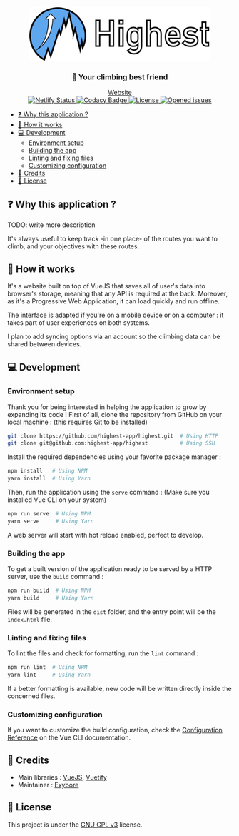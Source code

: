 <div align="center">
  <img src="./public/img/logo-large.png" alt="Highest logo" height="120">
  <h3>🧗‍ Your climbing best friend</h3>
  <a href="https://highest.netlify.com">Website</a>
  <br>
  <a href="https://app.netlify.com/sites/highest/deploys">
    <img src="https://api.netlify.com/api/v1/badges/7dc9a45b-de70-46bd-b876-2909f9a483e3/deploy-status" alt="Netlify Status"/>
  </a>
  <a href="https://www.codacy.com/manual/exybore/Highest?utm_source=github.com&amp;utm_medium=referral&amp;utm_content=highest-app/highest&amp;utm_campaign=Badge_Grade">
    <img src="https://api.codacy.com/project/badge/Grade/b12f922e68ee491982dd1f2e3df24812" alt="Codacy Badge"/>
  </a>
  <a href="https://github.com/highest-app/highest/blob/master/.LICENSE">
    <img src="https://img.shields.io/github/license/highest-app/highest" alt="License"/>
  </a>
  <a href="https://github.com/highest-app/highest/issues">
    <img src="https://img.shields.io/github/issues/exybore/highest" alt="Opened issues"/>
  </a>
</div>

- [❓ Why this application ?](#-why-this-application-)
- [🌈 How it works](#-how-it-works)
- [💻 Development](#-development)
  - [Environment setup](#environment-setup)
  - [Building the app](#building-the-app)
  - [Linting and fixing files](#linting-and-fixing-files)
  - [Customizing configuration](#customizing-configuration)
- [📜 Credits](#-credits)
- [🔐 License](#-license)

## ❓ Why this application ?

TODO: write more description

It's always useful to keep track -in one place- of the routes you want to climb, and your objectives with these routes.

## 🌈 How it works

It's a website built on top of VueJS that saves all of user's data into browser's storage, meaning that any API is required at the back.
Moreover, as it's a Progressive Web Application, it can load quickly and run offline.

The interface is adapted if you're on a mobile device or on a computer : it takes part of user experiences on both systems.

I plan to add syncing options via an account so the climbing data can be shared between devices.

## 💻 Development

### Environment setup

Thank you for being interested in helping the application to grow by expanding its code !
First of all, clone the repository from GitHub on your local machine : (this requires Git to be installed)

```bash
git clone https://github.com/highest-app/highest.git  # Using HTTP
git clone git@github.com:highest-app/highest          # Using SSH
```

Install the required dependencies using your favorite package manager :

```bash
npm install   # Using NPM
yarn install  # Using Yarn
```

Then, run the application using the `serve` command : (Make sure you installed Vue CLI on your system)

```bash
npm run serve  # Using NPM
yarn serve     # Using Yarn
```

A web server will start with hot reload enabled, perfect to develop.

### Building the app

To get a built version of the application ready to be served by a HTTP server, use the `build` command :

```bash
npm run build  # Using NPM
yarn build     # Using Yarn
```

Files will be generated in the `dist` folder, and the entry point will be the `index.html` file.

### Linting and fixing files

To lint the files and check for formatting, run the `lint` command :

```bash
npm run lint  # Using NPM
yarn lint     # Using Yarn
```

If a better formatting is available, new code will be written directly inside the concerned files.

### Customizing configuration

If you want to customize the build configuration, check the [Configuration Reference](https://cli.vuejs.org/config/) on the Vue CLI documentation.

## 📜 Credits

- Main libraries : [VueJS](https://vuejs.org), [Vuetify](https://vuetifyjs.com)
- Maintainer : [Exybore](https://github.com/exybore)

## 🔐 License

This project is under the [GNU GPL v3](./LICENSE) license.
